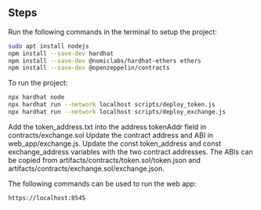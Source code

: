 ## Steps

Run the following commands in the terminal to setup the project:

```bash
sudo apt install nodejs
npm install --save-dev hardhat
npm install --save-dev @nomiclabs/hardhat-ethers ethers
npm install --save-dev @openzeppelin/contracts
```

To run the project:

```bash
npx hardhat node
npx hardhat run --network localhost scripts/deploy_token.js
npx hardhat run --network localhost scripts/deploy_exchange.js

```

Add the token_address.txt into the address tokenAddr field in contracts/exchange.sol
Update the contract address and ABI in web_app/exchange.js. Update the const token_address and const exchange_address variables with the two contract addresses.
The ABIs can be copied from artifacts/contracts/token.sol/token.json and artifacts/contracts/exchange.sol/exchange.json.

The following commands can be used to run the web app:

```bash
https://localhost:8545
```